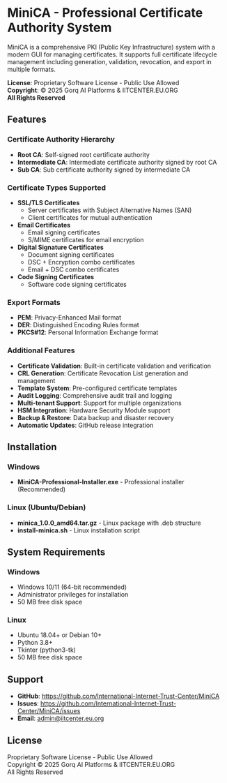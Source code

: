 # MiniCA - Professional Certificate Authority System

MiniCA is a comprehensive PKI (Public Key Infrastructure) system with a modern GUI for managing certificates. It supports full certificate lifecycle management including generation, validation, revocation, and export in multiple formats.

**License**: Proprietary Software License - Public Use Allowed  
**Copyright**: © 2025 Gorq AI Platforms & IITCENTER.EU.ORG  
**All Rights Reserved**

## Features

### Certificate Authority Hierarchy
- **Root CA**: Self-signed root certificate authority
- **Intermediate CA**: Intermediate certificate authority signed by root CA
- **Sub CA**: Sub certificate authority signed by intermediate CA

### Certificate Types Supported
- **SSL/TLS Certificates**
  - Server certificates with Subject Alternative Names (SAN)
  - Client certificates for mutual authentication
- **Email Certificates**
  - Email signing certificates
  - S/MIME certificates for email encryption
- **Digital Signature Certificates**
  - Document signing certificates
  - DSC + Encryption combo certificates
  - Email + DSC combo certificates
- **Code Signing Certificates**
  - Software code signing certificates

### Export Formats
- **PEM**: Privacy-Enhanced Mail format
- **DER**: Distinguished Encoding Rules format
- **PKCS#12**: Personal Information Exchange format

### Additional Features
- **Certificate Validation**: Built-in certificate validation and verification
- **CRL Generation**: Certificate Revocation List generation and management
- **Template System**: Pre-configured certificate templates
- **Audit Logging**: Comprehensive audit trail and logging
- **Multi-tenant Support**: Support for multiple organizations
- **HSM Integration**: Hardware Security Module support
- **Backup & Restore**: Data backup and disaster recovery
- **Automatic Updates**: GitHub release integration

## Installation

### Windows
- **MiniCA-Professional-Installer.exe** - Professional installer (Recommended)

### Linux (Ubuntu/Debian)
- **minica_1.0.0_amd64.tar.gz** - Linux package with .deb structure
- **install-minica.sh** - Linux installation script

## System Requirements

### Windows
- Windows 10/11 (64-bit recommended)
- Administrator privileges for installation
- 50 MB free disk space

### Linux
- Ubuntu 18.04+ or Debian 10+
- Python 3.8+
- Tkinter (python3-tk)
- 50 MB free disk space

## Support

- **GitHub**: https://github.com/International-Internet-Trust-Center/MiniCA
- **Issues**: https://github.com/International-Internet-Trust-Center/MiniCA/issues
- **Email**: admin@iitcenter.eu.org

## License

Proprietary Software License - Public Use Allowed  
Copyright © 2025 Gorq AI Platforms & IITCENTER.EU.ORG  
All Rights Reserved